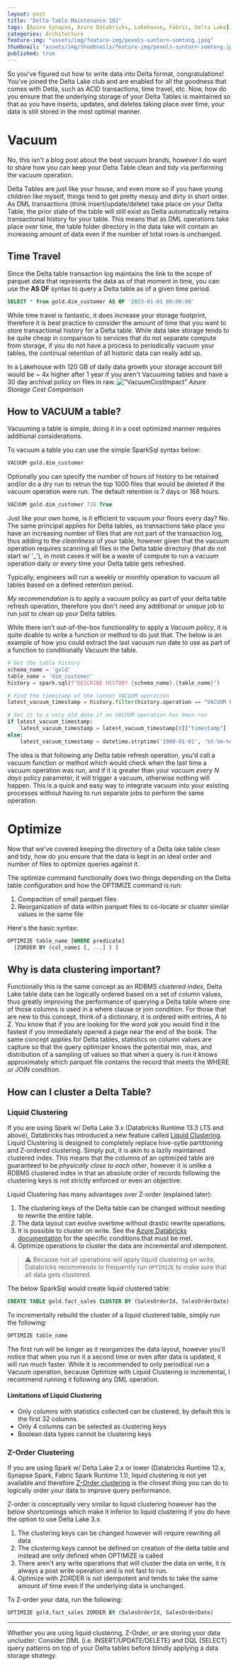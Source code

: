 ```yaml
---
layout: post
title: "Delta Table Maintenance 101"
tags: [Azure Synapse, Azure Databricks, Lakehouse, Fabric, Delta Lake]
categories: Architecture
feature-img: "assets/img/feature-img/pexels-suntorn-somtong.jpeg"
thumbnail: "assets/img/thumbnails/feature-img/pexels-suntorn-somtong.jpeg"
published: true
---
```


So you've figured out how to write data into Delta format, congratulations! You've joined the Delta Lake club and are enabled for all the goodness that comes with Detla, such as ACID transactions, time travel, etc. Now, how do you ensure that the underlying storage of your Delta Tables is maintained so that as you have inserts, updates, and deletes taking place over time, your data is still stored in the most optimal manner.

# Vacuum
No, this isn't a blog post about the best vacuum brands, however I do want to share how you can keep your Delta Table clean and tidy via performing the vacuum operation.

Delta Tables are just like your house, and even more so if you have young children like myself, things tend to get pretty messy and dirty in short order. As DML transactions (think insert/update/delete) take place on your Delta Table, the prior state of the table will still exist as Delta automatically retains transactional history for your table. This means that as DML operations take place over time, the table folder directory in the data lake will contain an increasing amount of data even if the number of total rows is unchanged. 

## Time Travel
Since the Delta table transaction log maintains the link to the scope of parquet data that represents the data as of that moment in time, you can use the **AS OF** syntax to query a Delta table as of a given time period.

```sql
SELECT * from gold.dim_customer AS OF '2023-01-01 00:00:00'
```

While time travel is fantastic, it does increase your storage footprint, therefore it is best practice to consider the amount of time that you want to store transactional history for a Delta table. While data lake storage tends to be quite cheap in comparison to services that do not separate compute from storage, if you do not have a process to periodically vacuum your tables, the continual retention of all historic data can really add up.

In a Lakehouse with 120 GB of daily data growth your storage account bill would be ~ 4x higher after 1 year if you aren't Vacuuming tables and have a 30 day archival policy on files in raw.
!["VacuumCostImpact"](/assets/img/posts/Delta-Table-Maintenance/VacuumArchivalCostAnalysis.png)
_Azure Storage Cost Comparison_


## How to VACUUM a table?

Vacuuming a table is simple, doing it in a cost optimized manner requires additional considerations.

To vacuum a table you can use the simple SparkSql syntax below:

```sql
VACUUM gold.dim_customer
``````

Optionally you can specify the number of hours of history to be retained and/or do a dry run to retrun the top 1000 files that would be deleted if the vacuum operation were run. The default retention is 7 days or 168 hours.

```sql
VACUUM gold.dim_customer 720 True
```

Just like your own home, is it efficient to vacuum your floors every day? No. The same principal applies for Delta tables, as transactions take place you have an increasing number of files that are not part of the transaction log, thus adding to the _cleanliness_ of your table, however given that the vacuum operation requires scanning all files in the Delta table directory (that do not start w/ '_'), in most cases it will be a waste of compute to run a vacuum operation daily or every time your Delta table gets refreshed.

Typically, engineers will run a weekly or monthly operation to vacuum all tables based on a defined retention period. 

_My recommendation_ is to apply a vacuum policy as part of your delta table refresh operation, therefore you don't need any additional or unique job to run just to clean up your Delta tables.

While there isn't out-of-the-box functionality to apply a _Vacuum policy_, it is quite doable to write a function or method to do just that. The below is an example of how you could extract the last vacuum run date to use as part of a function to conditionally Vacuum the table.

```python
# Get the table history
schema_name = 'gold'
table_name = 'dim_customer'
history = spark.sql(f"DESCRIBE HISTORY {schema_name}.{table_name}")

# Find the timestamp of the latest VACUUM operation
latest_vacuum_timestamp = history.filter(history.operation == "VACUUM END").select("timestamp").orderBy(desc("timestamp")).limit(1).collect()

# Set it to a very old date if no VACUUM operation has been run
if latest_vacuum_timestamp:
    latest_vacuum_timestamp = latest_vacuum_timestamp[0]["timestamp"]
else:
    latest_vacuum_timestamp = datetime.strptime('1900-01-01', '%Y-%m-%d')
```

The idea is that following any Delta table refresh operation, you'd call a vacuum function or method which would check when the last time a vacuum operation was run, and if it is greater than your _vacuum every N days_ policy parameter, it will trigger a vacuum, otherwise nothing will happen. This is a quick and easy way to integrate vacuum into your existing processes without having to run separate jobs to perform the same operation.

# Optimize

Now that we've covered keeping the directory of a Delta lake table clean and tidy, how do you ensure that the data is kept in an ideal order and number of files to optimize queries against it.

The optimize command functionally does two things depending on the Delta table configuration and how the OPTIMIZE command is run:
1. Compaction of small parquet files
1. Reorganization of data within parquet files to co-locate or cluster similar values in the same file

Here's the basic syntax:

```sql
OPTIMIZE table_name [WHERE predicate]
  [ZORDER BY (col_name1 [, ...] ) ]
  ```

## Why is data clustering important?
Functionally this is the same concept as an RDBMS _clustered index_, Delta Lake table data can be logically ordered based on a set of column values, thus greatly improving the performance of querying a Delta table where one of those columns is used in a where clause or join condition. For those that are new to this concept, think of a dictionary, it is ordered with entries, A to Z. You know that if you are looking for the word _yak_ you would find it the fastest if you immediately opened a page near the end of the book. The same concept applies for Delta tables, statistics on column values are capture so that the query optimizer knows the potential min, max, and distribution of a sampling of values so that when a query is run it knows approximately which parquet file contains the record that meets the WHERE or JOIN condition.

## How can I cluster a Delta Table?
### Liquid Clustering
If you are using Spark w/ Delta Lake 3.x (Databricks Runtime 13.3 LTS and above), Databricks has introduced a new feature called [Liquid Clustering](https://learn.microsoft.com/en-us/azure/databricks/delta/clustering). Liquid Clustering is designed to completely replace hive-sytle partitioning and Z-ordered clustering. Simply put, it is akin to a lazily maintained clustered index. This means that the columns of an optimized table are guaranteed to be _physically close to each other_, however it is unlike a RDBMS clustered index in that an absolute order of records following the clustering keys is not strictly enforced or even an objective.

Liquid Clustering has many advantages over Z-order (explained later):
1. The clustering keys of the Delta table can be changed without needing to rewrite the entire table.
1. The data layout can evolve overtime without drastic rewrite operations.
1. It is possible to cluster on write. See the [Azure Databricks documentation](https://learn.microsoft.com/en-us/azure/databricks/delta/clustering#write-data-to-a-clustered-table) for the specific conditions that must be met.
1. Optimize operations to cluster the data are incremental and idempotent.

> ⚠️ Because not all operations will apply liquid clustering on write, Databricks recommends to frequently run `OPTIMIZE` to make sure that all data gets clustered. 

The below SparkSql would create liquid clustered table:
```sql
CREATE TABLE gold.fact_sales CLUSTER BY (SalesOrderId, SalesOrderDate)
```

To incrementally rebuild the cluster of a liquid clustered table, simply run the following:
```sql
OPTIMIZE table_name
```

The first run will be longer as it reorganizes the data layout, however you'll notice that when you run it a second time or even after data is updated, it will run much faster. While it is recommended to only periodical run a Vacuum operation, because Optimize with Liquid Clustering is incremental, I recommend running it following any DML operation.

#### Limitations of Liquid Clustering
- Only columns with statistics collected can be clustered, by default this is the first 32 columns.
- Only 4 columns can be selected as clustering keys
- Boolean data types cannot be clustering keys

### Z-Order Clustering
If you are using Spark w/ Delta Lake 2.x or lower (Databricks Runtime 12.x, Synapse Spark, Fabric Spark Runtime 1.1), liquid clustering is not yet available and therefore [Z-Order clustering](https://learn.microsoft.com/en-us/azure/databricks/delta/data-skipping) is the closest thing you can do to logically order your data to improve query performance.

Z-order is conceptually very similar to liquid clustering however has the below shortcomings which make it inferior to liquid clustering if you do have the option to use Delta Lake 3.x.
1. The clustering keys can be changed however will require rewriting all data
1. The clustering keys cannot be defined on creation of the delta table and instead are only defined when OPTIMIZE is called
1. There aren't any write operations that will cluster the data on write, it is always a post write operation and is not fast to run.
1. Optimize with ZORDER is not idempotent and tends to take the same amount of time even if the underlying data is unchanged.

To Z-order your data, run the following:

```sql
OPTIMIZE gold.fact_sales ZORDER BY (SalesOrderId, SalesOrderDate)
```
--------------------

Whether you are using liquid clustering, Z-Order, or are storing your data uncluster: Consider DML (i.e. INSERT/UPDATE/DELETE) and DQL (SELECT) query patterns on top of your Delta tables before blindly applying a data storage strategy.